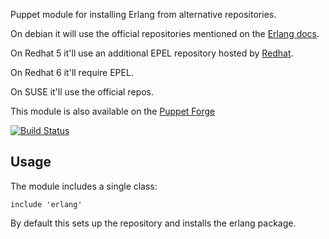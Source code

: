 Puppet module for installing Erlang from alternative repositories.

On debian it will use the official repositories
mentioned on the [Erlang
docs](https://www.erlang-solutions.com/downloads/download-erlang-otp).

On Redhat 5 it'll use an additional EPEL repository hosted by
[Redhat](http://repos.fedorapeople.org/repos/peter/erlang/epel-erlang.repo).

On Redhat 6 it'll require EPEL.

On SUSE it'll use the official repos.

This module is also available on the [Puppet
Forge](https://forge.puppetlabs.com/garethr/erlang)

[![Build
Status](https://secure.travis-ci.org/garethr/garethr-erlang.png)](http://travis-ci.org/garethr/garethr-erlang)

## Usage

The module includes a single class:

    include 'erlang'

By default this sets up the repository and installs the erlang package.
